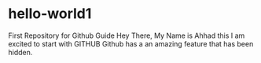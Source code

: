 # hello-world1
First Repository for Github Guide
Hey There, My Name is Ahhad this  I am excited to start with GITHUB
Github has a an amazing feature that has been hidden.
